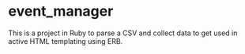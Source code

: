 # event_manager
This is a project in Ruby to parse a CSV and collect data to get used in active HTML templating using ERB. 